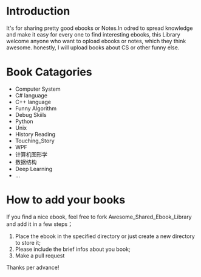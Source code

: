 # Introduction
It's for sharing pretty good ebooks or Notes.In odred to spread knowledge and make it easy for every one to find interesting ebooks, this Library welcome anyone who want to opload ebooks or notes, which they think awesome.
honestly, I will upload books about CS or other funny else.

# Book Catagories
* Computer System
* C# language
* C++ language
* Funny Algorithm
* Debug Skiils
* Python
* Unix
* History Reading
* Touching_Story
* WPF
* 计算机图形学
* 数据结构
* Deep Learning
* ...

# How to add your books
If you find a nice ebook, feel free to fork Awesome_Shared_Ebook_Library and add it in a few steps；
1. Place the ebook in the specified directory or just create a new directory to store it;
2. Please include the brief infos about you book;
3. Make a pull request

Thanks per advance!
